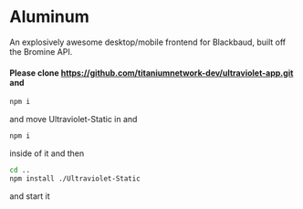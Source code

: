 # Aluminum
An explosively awesome desktop/mobile frontend for Blackbaud, built off the Bromine API.

#### Please clone https://github.com/titaniumnetwork-dev/ultraviolet-app.git and 
```bash
npm i
```
and move Ultraviolet-Static in
and 
```bash
npm i
```
inside of it and then
```bash
cd ..
npm install ./Ultraviolet-Static
```
and start it
